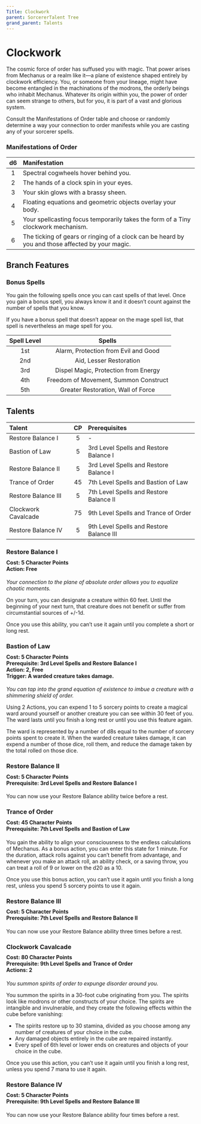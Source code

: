 ```yaml
---
Title: Clockwork
parent: SorcererTalent Tree
grand_parent: Talents
---
```

 
# Clockwork
The cosmic force of order has suffused you with magic. That power arises from Mechanus or a realm like it—a plane of existence shaped entirely by clockwork efficiency. You, or someone from your lineage, might have become entangled in the machinations of the modrons, the orderly beings who inhabit Mechanus. Whatever its origin within you, the power of order can seem strange to others, but for you, it is part of a vast and glorious system.

Consult the Manifestations of Order table and choose or randomly determine a way your connection to order manifests while you are casting any of your sorcerer spells.

### Manifestations of Order
| d6 | Manifestation |
|:--:|:-------------|
| 1 | Spectral cogwheels hover behind you. |
| 2 | The hands of a clock spin in your eyes. | 
| 3 | Your skin glows with a brassy sheen. | 
| 4 | Floating equations and geometric objects overlay your body. | 
| 5 | Your spellcasting focus temporarily takes the form of a Tiny clockwork mechanism. | 
| 6 | The ticking of gears or ringing of a clock can be heard by you and those affected by your magic. | 

## Branch Features

### Bonus Spells
You gain the following spells once you can cast spells of that level. Once you gain a bonus spell, you always know it and it doesn’t count against the number of spells that you know.
 
If you have a bonus spell that doesn’t appear on the mage spell list, that spell is nevertheless an mage spell for you.

| Spell Level | Spells |
|:-----------:|:------:|
| 1st | Alarm, Protection from Evil and Good |
| 2nd | Aid, Lesser Restoration | 
| 3rd | Dispel Magic, Protection from Energy | 
| 4th | Freedom of Movement, Summon Construct | 
| 5th | Greater Restoration, Wall of Force | 

## Talents
 
| Talent | CP | Prerequisites |
|:-------|:--:|:--------------|
| Restore Balance I   | 5  | - |  
| Bastion of Law      | 5  | 3rd Level Spells and Restore Balance I |  
| Restore Balance II  | 5  | 3rd Level Spells and Restore Balance I |  
| Trance of Order     | 45 | 7th Level Spells and Bastion of Law   |  
| Restore Balance III | 5  | 7th Level Spells and Restore Balance II |  
| Clockwork Cavalcade | 75 | 9th Level Spells and Trance of Order  |  
| Restore Balance IV  | 5  | 9th Level Spells and Restore Balance III |  

### Restore Balance I
<div style="margin-top:-10px;"></div>
 
#### **Cost:** 5 Character Points<br>**Action:** Free
*Your connection to the plane of absolute order allows you to equalize chaotic moments.*

On your turn, you can designate a creature within 60 feet. Until the beginning of your next turn, that creature does not benefit or suffer from circumstantial sources of +/-1d.

Once you use this ability, you can’t use it again until you complete a short or long rest.

### Bastion of Law
 
<div style="margin-top:-10px;"></div>
 
#### **Cost:** 5 Character Points<br>**Prerequisite:** 3rd Level Spells and Restore Balance I<br>**Action:** 2, Free<br>**Trigger:** A warded creature takes damage.
*You can tap into the grand equation of existence to imbue a creature with a shimmering shield of order.*

Using 2 Actions, you can expend 1 to 5 sorcery points to create a magical ward around yourself or another creature you can see within 30 feet of you. The ward lasts until you finish a long rest or until you use this feature again. 

The ward is represented by a number of d8s equal to the number of sorcery points spent to create it. When the warded creature takes damage, it can expend a number of those dice, roll them, and reduce the damage taken by the total rolled on those dice.

### Restore Balance II
<div style="margin-top:-10px;"></div>
 
#### **Cost:** 5 Character Points<br>**Prerequisite:** 3rd Level Spells and Restore Balance I
You can now use your Restore Balance ability twice before a rest.

### Trance of Order
 
<div style="margin-top:-10px;"></div>
 
#### **Cost:** 45 Character Points<br>**Prerequisite:** 7th Level Spells and Bastion of Law
You gain the ability to align your consciousness to the endless calculations of Mechanus. As a bonus action, you can enter this state for 1 minute. For the duration, attack rolls against you can’t benefit from advantage, and whenever you make an attack roll, an ability check, or a saving throw, you can treat a roll of 9 or lower on the d20 as a 10.

Once you use this bonus action, you can’t use it again until you finish a long rest, unless you spend 5 sorcery points to use it again.

### Restore Balance III
<div style="margin-top:-10px;"></div>
 
#### **Cost:** 5 Character Points<br>**Prerequisite:** 7th Level Spells and Restore Balance II
You can now use your Restore Balance ability three times before a rest.

### Clockwork Cavalcade
 
<div style="margin-top:-10px;"></div>
 
#### **Cost:** 80 Character Points<br>**Prerequisite:** 9th Level Spells and Trance of Order<br>**Actions:** 2
*You summon spirits of order to expunge disorder around you.* 

You summon the spirits in a 30-foot cube originating from you. The spirits look like modrons or other constructs of your choice. The spirits are intangible and invulnerable, and they create the following effects within the cube before vanishing:
* The spirits restore up to 30 stamina, divided as you choose among any number of creatures of your choice in the cube.
* Any damaged objects entirely in the cube are repaired instantly.
* Every spell of 6th level or lower ends on creatures and objects of your choice in the cube.

Once you use this action, you can’t use it again until you finish a long rest, unless you spend 7 mana to use it again.

### Restore Balance IV
<div style="margin-top:-10px;"></div>
 
#### **Cost:** 5 Character Points<br>**Prerequisite:** 9th Level Spells and Restore Balance III
You can now use your Restore Balance ability four times before a rest.
